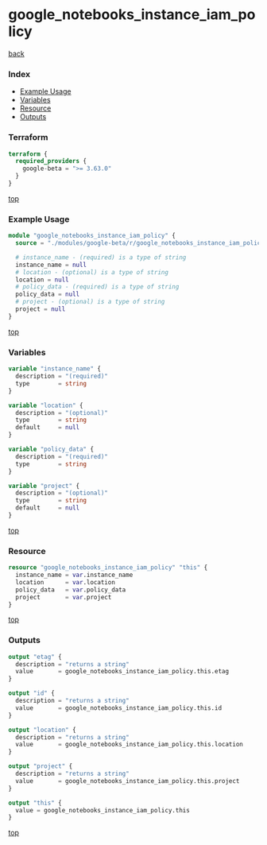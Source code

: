 # google_notebooks_instance_iam_policy

[back](../google-beta.md)

### Index

- [Example Usage](#example-usage)
- [Variables](#variables)
- [Resource](#resource)
- [Outputs](#outputs)

### Terraform

```terraform
terraform {
  required_providers {
    google-beta = ">= 3.63.0"
  }
}
```

[top](#index)

### Example Usage

```terraform
module "google_notebooks_instance_iam_policy" {
  source = "./modules/google-beta/r/google_notebooks_instance_iam_policy"

  # instance_name - (required) is a type of string
  instance_name = null
  # location - (optional) is a type of string
  location = null
  # policy_data - (required) is a type of string
  policy_data = null
  # project - (optional) is a type of string
  project = null
}
```

[top](#index)

### Variables

```terraform
variable "instance_name" {
  description = "(required)"
  type        = string
}

variable "location" {
  description = "(optional)"
  type        = string
  default     = null
}

variable "policy_data" {
  description = "(required)"
  type        = string
}

variable "project" {
  description = "(optional)"
  type        = string
  default     = null
}
```

[top](#index)

### Resource

```terraform
resource "google_notebooks_instance_iam_policy" "this" {
  instance_name = var.instance_name
  location      = var.location
  policy_data   = var.policy_data
  project       = var.project
}
```

[top](#index)

### Outputs

```terraform
output "etag" {
  description = "returns a string"
  value       = google_notebooks_instance_iam_policy.this.etag
}

output "id" {
  description = "returns a string"
  value       = google_notebooks_instance_iam_policy.this.id
}

output "location" {
  description = "returns a string"
  value       = google_notebooks_instance_iam_policy.this.location
}

output "project" {
  description = "returns a string"
  value       = google_notebooks_instance_iam_policy.this.project
}

output "this" {
  value = google_notebooks_instance_iam_policy.this
}
```

[top](#index)